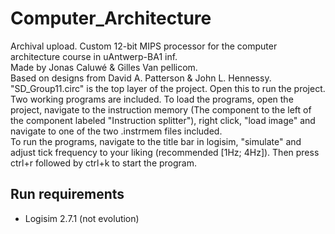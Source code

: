 # Computer_Architecture
Archival upload. Custom 12-bit MIPS processor for the computer architecture course in uAntwerp-BA1 inf.\
Made by Jonas Caluwé & Gilles Van pellicom.\
Based on designs from David A. Patterson & John L. Hennessy.\
"SD_Group11.circ" is the top layer of the project. Open this to run the project.\
Two working programs are included. To load the programs, open the project, navigate to the instruction memory (The component to the left of the component labeled "Instruction splitter"), right click, "load image" and navigate to one of the two .instrmem files included.\
To run the programs, navigate to the title bar in logisim, "simulate" and adjust tick frequency to your liking (recommended [1Hz; 4Hz]). Then press ctrl+r followed by ctrl+k to start the program.


## Run requirements
- Logisim 2.7.1 (not evolution)
